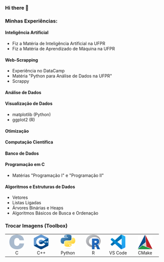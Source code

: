 ### Hi there 👋

### Minhas Experiências:
#### Inteligência Artificial
- Fiz a Matéria de Inteligência Artificial na UFPR
- Fiz a Matéria de Aprendizado de Máquina na UFPR
#### Web-Scrapping
- Experiência no DataCamp
- Matéria "Python para Análise de Dados na UFPR"
- Scrappy
#### Análise de Dados
#### Visualização de Dados
- matplotlib (Python)
- ggplot2 (R)
#### Otimização
#### Computação Científica
#### Banco de Dados
#### Programação em C
- Matérias "Programação I" e "Programação II"
#### Algoritmos e Estruturas de Dados
- Vetores
- Listas Ligadas
- Árvores Binárias e Heaps
- Algoritmos Básicos de Busca e Ordenação

### Trocar Imagens (Toolbox)
<table>
  <tr>
    <td align="center" width="96">
      <a href="https://commons.wikimedia.org/w/index.php?curid=29423032">
        <img src="https://github.com/borncabus/borncabus/blob/main/media/c_logo.svg" width="48" height="48" alt="C" />
      </a>
      <br>C
    </td>
    <td align="center" width="96">
      <a href="https://en.wikipedia.org/wiki/C%2B%2B">
        <img src="https://github.com/borncabus/borncabus/blob/main/media/cpp_logo.svg" width="48" height="48" alt="C++"/>
      </a>
      <br>C++
    </td>
    <td align="center" width="96">
      <a href="https://www.python.org">
        <img src="https://github.com/borncabus/borncabus/blob/main/media/python_logo.svg" width="48" height="48" alt="Python" />
      </a>
      <br>Python
    </td>
    <td align="center" width="96">
      <a href="https://www.r-project.org">
        <img src="https://github.com/borncabus/borncabus/blob/main/media/r_logo.svg" width="48" height="48" alt="R" />
      </a>
      <br>R
    </td>
    <td align="center" width="96">
      <a href="https://code.visualstudio.com" >
        <img src="https://github.com/borncabus/borncabus/blob/main/media/vscode_logo.svg" width="48" height="48" alt="Visual Studio Code" />
      </a>
      <br>VS Code
    </td>
    <td align="center" width="96">
      <a href="https://en.m.wikipedia.org/wiki/CMake" >
        <img src="https://github.com/borncabus/borncabus/blob/main/media/cmake_logo.svg" width="48" height="48" alt="CMake" />
      </a>
      <br>CMake
    </td>
  </tr>
</table>

<!--
**borncabus/borncabus** is a ✨ _special_ ✨ repository because its `README.md` (this file) appears on your GitHub profile.

Here are some ideas to get you started:

- 🔭 I’m currently working on ...
- 🌱 I’m currently learning ...
- 👯 I’m looking to collaborate on ...
- 🤔 I’m looking for help with ...
- 💬 Ask me about ...
- 📫 How to reach me: ...
- 😄 Pronouns: ...
- ⚡ Fun fact: ...
-->
